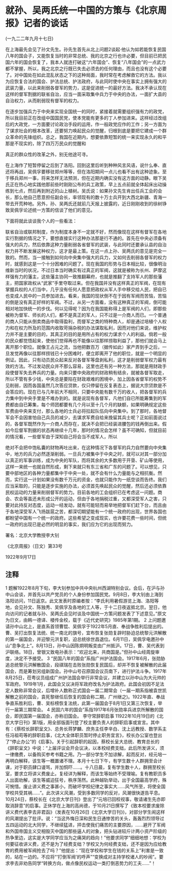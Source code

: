# 就孙、吴两氏统一中国的方策与《北京周报》记者的谈话

 

(一九二二年九月十七日)

 

在上海最先会见了孙文先生。孙先生首先从北上问题2谈起·他认为如若能恢复民国八年的国会子，又能恢复当时的非常总统、我的北京之行也许必要，但目前已把民国六年的国会恢复了，我本人就连打破这“六年国会”、恢复“八年国会”的一点武力都不掌握，所以，我之北京之行既已失去必须去的任何理由，而且也没有这个必要了。对中国处在如此混乱状态之下的这种局面，我时常在考虑解救它的方法。我以为应恢复合法的国会、护法总统、护法政府，与此同时使中央在事实上拥有强大的武装力量，以此来削弱各督军的势力，这是促进统一的最好方法。我决不承认现在这样的督军割据的联省自治，应当一面采取集中兵力于中央的办法，一面扩大县的自治权力，从而削弱现有督军的权力。

在逐步加强兵力于中央来实现全国统一的同时，紧接着就需要组织强有力的政党，所以我目前正在改组中国国民党，使本党能有更多的丁人参加进来。这样经过改组后的大政党，一方面要讨论政治手段的运用，作一般政党应作的工作；另一方面为了谋求社会的根本改革，还要努力唤起民众的觉醒，归根到底是要把它建成一个群众革命的先锋组织。总之，我国在近期内，想要依靠短暂的统一来实现永久的和平那是不现实的，除了四万万民众的觉醒和

真正的群众性的改革之外，别无他途可寻。

在上海作了短暂停留之后到了洛阳。回到这里后听到种种风言风语，说什么奉、直还将再战，吴佩孚要移驻郑州等等，但在洛阳期间一点儿也看不出有这种迹象。至于移兵郑州一事，将来怎样无法预测，但在近期内确实没有这方面的动静。眼下吴氏正在热心地实践他那前些时刚刚公布的兵工政策，早上五点前就全体起床出动操练到七点，然后再到附近的山上植树。吴氏说：如果孙文先生肯出任兵工会的会长，那么他自己愿意担任副会长，率领现有的数十万士兵开到大西北新疆、青海一带去开荒种地。另外，孙、吴两氏还就前几天报上披露的，近日刚刚收到的徐树铮致吴佩孚论述统一方策的信谈了他们的意见。

下面将就此谈谈我个人的一些看法：

联省自治或联邦制度，作为制度本身不一定就不好，然而像现在这样有督军在各地实行割据的情况之下，要想直接实行这种办法那是行不通的。首先在中央必须备有强大的兵力，然后依靠这种力量削弱各省督军的武装，与此同时还要承认县的自治权力并不断发展这种权力，这才是最上策。在这一点上孙、吴两氏的意见是完全一致的。然而，当一接触到如何向中央集中强大的兵力，又如何去削弱各督军的权力时，就感到这是一个十分困难的问题了。现在我国的形势与日本相比较，很像明治维新当时的状况，不过日本当时确实有过真正的军阀，这就是被称为长州、萨摩这样强有力的藩主，这些藩主协同一致推翻幕府，也就是推翻了支持军人的那些藩主，把国家政权从“武家”手里夺取过来。但在我国并没有这样真正的军阀，在现有掌握兵权的人们当中，几乎没有任何人愿意把政权从军人手中移交给人民，把自已也变成人民中的一员参加进去。看来，我国的现状倒不在于因有军阀而苦恼，苦恼的倒是没有真正好样的军阀。不过，从另一方面看，没有这种真正的军阀，倒可能相对地加快统一的步伐。何以见得呢？因为在我国能称得上是军阀的人们，即那些被称为督军、师长的人们，都不是真正的军人，只不过是一介商人而已。一个普通的商人只能从倒卖商品中取得盈利，而督军之类的特种商人，却是通过培植个人权力和在权力所及的范围内收取苛捐杂税的办法谋取私利，因而对他们来说，维护权力并不是主要的目的，其真正的目的是用所占有的权力谋求个人的利益。倘若一般的民众都觉悟起来，使他们觉得再也不能像以往那样捞取利益了，那他们就会马上离开那个职位。就像王占元之流，当他把数百万（据传如此）家产弄到手之后，一旦发觉再像以往那样捞钱已十分困难时，便立即离开了他的职位，就是一个明显的例证。因此，只有动员民众起来反对各督军等盘剥私利，这才是削弱督军权力最有效的方法。不过发动民众并不那么容易，这里也还有另一种方法，那就是用财政手段使督军失去养兵的力量。向来只要中央政府的财政稍有结余，就被各督军取走，所以不管有多少钱，中央总是要陷在财政艰难的困境中，加上因各省督军的权势不见削弱，因而各国虽然几次答应贷款，仅只停留在反复表态上，据说大宗贷款是不会答应的。现在已与几年前大不相同，只要中央能有数千万的收人，把各督军的兵力集中到中央手里是不难办到的。就是说现有各督军，凡他们自已所能筹集到的军费都由自已筹集，每个师团都要有几个月以至十几个月的缺额，如果明确规定这些军费由中央来支付，那么各地的士兵必将拉起队伍向中央集中。到了那时，各地督军会不会因害怕自己兵员的减少，去谋求军费自给来挽留其兵士呢？正如前面说过的，各督军既然作为一介商人而存在，就决不会把已经装进腰包的钱再倒出来。假如今后督军割据的状态再继续十几年，那时的情况会怎样？虽不可确知，但就目前的情况看，一些督军由于深知自己将会当不成军人，所以

绝对不会把中饱私囊的财物再吐出来，在这种情况下各督军的兵力自然要向中央集中，地方的兵力必然逐渐削弱。一旦兵力被集中于中央之时，就可以对其一部分加以真正的军事训练，成为中央的军队，而将其余的大多数用于开垦、矿山等使用，这样一来统一也就自然形成，剩下来就只有东三省和广东的问题了。可以想见，只要中部地区的各种力量都集中于中央一处，就不会有什么力量能与之相抗衡。然而，实行这一计划如果没有数千万元的资金，也就只能作为一纸空谈而告终。我们应当采取的，只能是逐步实施的办法，必须首先唤起民众的觉醒，然后还必须依靠民权运动的力量来削弱督军的势力。目前各地的工会组织已在考虑这一问题。商会、农会等虽还未形成公开的运动，但由于各地捐税过重，又都深受军人之害，只要对此持反对态度，运动一经发动，就有可能轻而易举地把督军们赶下台，而且由于各地深受军人飞扬跋扈之苦，都深切期望能有一个统一政府的出现，世界各国也都盼望中国有一个统一的政府。这些希望之变成现实，也许要花费一些时间，但统一政府的出现已是必然的明显的事实，我们应为它的出现而努力。

 

署名：北京大学教授李大钊

《北京周报》（日文）第33号

1922年9月17日

 

## 注释
1 题解1922年8月下旬，李大钊参加中共中央杭州西湖特别会议。会后，在沪与孙中山会谈，并首先以共产党员的个人身份参加国民党。9月8日，李大钊由上海到洛阳访问，11日返京。此文发表时原编者按：“李氏利用暑假游览上海、洛阳等地，会见孙文、陈独秀、吴佩孚及各地的工人等，于十二日夜返抵北京。翌日，他向访问的记者就与孙、吴两氏会见时谈及中国统一方策问题发表了下述意见。”原文为日文，由韩一德译、楼传金校，载于《近代史研究》1985年第1期。
2 上问题邀请孙中山北上，是直系首领曹锟、吴佩孚于1922年5月直、奉战争胜利后提出的。曹、吴打出恢复法统、统一南北的旗号，宜布恢复张勋复辟时胁迫总统黎元洪解散的第一届国会，并迎黎元洪复职，迫总统徐世昌退位。6月11日，吴佩孚电邀孙中山“息争北上”。8月13日，孙中山因陈炯明叛变由广州抵沪。17日，曹、吴代表到沪联络。18日，曾银又致电孙表示：“欢迎北来，共商国是。”但孙中山经周旋审度，决定不予接受。
3 “民国八年的国会”系指广州护法国会。1917年6月，张勋胁追总统黎元洪解散国会，段祺瑞在击败张勋恢复民国后，却并不恢复被解散的此届国会，而是筹划另组新国会。孙中山号召原国会议员南下，进行护法斗争。1917年8月25日，莅粤议员组成广州护法国会举行非常会议，并建立以孙中山为大元帅的军政府。1919年1月，此国会又议决将军政府改名为护法政府。此国会初因不足法定人数称非常会议，后增补人数称正式国会一届二期常会（一届一期系指被袁世凯解散之前的国会，袁死黎继任后恢复的国会称二期，广州继之)。1922年直、奉战争直系胜利后，曹、吴标榜恢复法统，此第一届国会于8月1日又第三次恢复，举行一届第三期常会。
4 民固六年的国会”系指1917年6月张勋率兵进京所解散的国会，即民国第一届国会，亦称旧国会。
李守常辞职启事 11922年10月19日的《北京大学日刊》第1版，用全部版面刊登了校主要负责人的辞职启事或宣言。其中有：《蔡校长辞职呈文》、总务长蒋梦麟、庶务主任李辛白、沈上远教授、数学系主任冯祖苟等的辞职启事，《北大全体职员暂时停止职务宜言》，校长办公室也登出了“停止办公”的《启事》。关于引起辞职的起因，蔡校长呈大总统、教育总长的《辞职呈文》中说：“上届评议会开会议决，以本校经费支绌，此后所发讲义，须一律缴费，以备购买参考书籍之用。乃一部分学生不加谅解，起而反对，经元培一再明白解释，该生等一概置诸不理。本月十七日下午，有学生数十人群拥至会计课，对于职员肆口谩骂，并加恫吓……。十八日晨，复有学生数十人，群拥至校长室，要求立将讲义费废止。复经详为解释，而该生等始终不受理喻。复有教职员多人出面劝解，该生等威迫狂号，秩序荡然。此种越轨举动，出于全国最高学府，殊可惋惜。废止讲义费之事甚小，而破坏学校纪律之事实大……风气所至，将使全国学校共受其祸……”。此次讲义风潮，受到多数同学的反对，风潮很快遂告平息。10月24日，蔡校长在《北京大学日刊》登出了“元培已回校视事，敬请诸生先亦即取消辞意”的启事。正休学在上海的高尚德，于10月21日撰写了《致本校要求废除讲义费代表李去非君函》（发表在10月26日《北京大学日刊》)，对部分学生闹这样的风潮提出了批评。说：“当这外悔日深和民生日通惨苦的关头，轰轰烈烈领导过五四运动的北大同学，不继续猛进，抨击使我们痛苦的主要原因，……避开了军阀和外国帝国主义交相毁灭中国的那些逼人的对象，把头钻进较斤计两小资产阶级的热争里边，这实是大学同学应当为之痛哭的趋向！”他要求同学“细细地想：学校为何要征收讲义费，还不是为了经费支绌？学校又为何经费支绌，还不是因为应给教育的费用被军阀抢去了吗？”他提出：“现在学校和学生在钱的关系上”利害是一致的，站在一边的。不应将“‘打倒军阀’的呼声”“变换成对主持学校诸人的吵闹”。要求李去非劝告同学“转换方向，做点像民权运动一类打倒恶势力的工夫……”！
